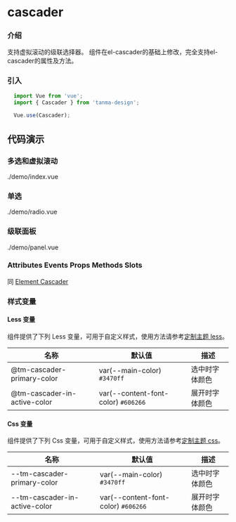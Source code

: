# cascader

### 介绍

支持虚拟滚动的级联选择器。
组件在el-cascader的基础上修改，完全支持el-cascader的属性及方法。

### 引入

```js
  import Vue from 'vue';
  import { Cascader } from 'tanma-design';
  
  Vue.use(Cascader);
```

## 代码演示

### 多选和虚拟滚动

<demo-code>./demo/index.vue</demo-code>

### 单选

<demo-code>./demo/radio.vue</demo-code>

### 级联面板

<demo-code>./demo/panel.vue</demo-code>

### Attributes Events Props Methods Slots
同 [Element Cascader](https://element.eleme.cn/#/zh-CN/component/cascader)

### 样式变量

#### Less 变量

组件提供了下列 Less 变量，可用于自定义样式，使用方法请参考[定制主题 less](#/theme)。

名称 | 默认值 | 描述
-- | -- | --
@tm-cascader-primary-color | var(--main-color) `#3470ff` | 选中时字体颜色
@tm-cascader-in-active-color | var(--content-font-color) `#606266` | 展开时字体颜色

#### Css 变量

组件提供了下列 Css 变量，可用于自定义样式，使用方法请参考[定制主题 css](#/theme2)。

名称 | 默认值 | 描述
-- | -- | --
--tm-cascader-primary-color | var(--main-color) `#3470ff` | 选中时字体颜色
--tm-cascader-in-active-color | var(--content-font-color) `#606266` | 展开时字体颜色